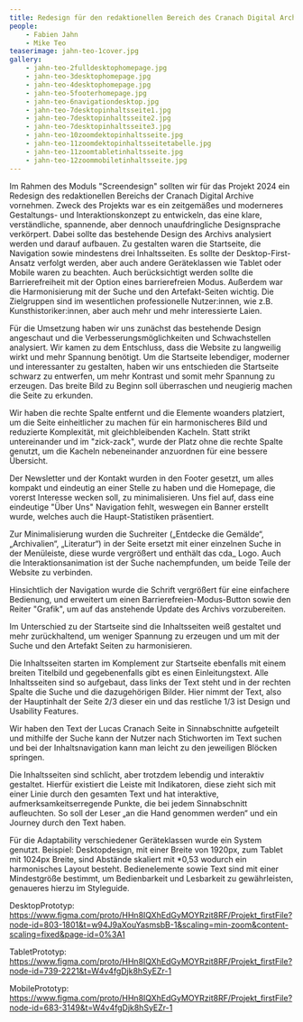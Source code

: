 ```yaml
---
title: Redesign für den redaktionellen Bereich des Cranach Digital Archive
people:
    - Fabien Jahn
    - Mike Teo
teaserimage: jahn-teo-1cover.jpg
gallery:
    - jahn-teo-2fulldesktophomepage.jpg
    - jahn-teo-3desktophomepage.jpg
    - jahn-teo-4desktophomepage.jpg
    - jahn-teo-5footerhomepage.jpg
    - jahn-teo-6navigationdesktop.jpg
    - jahn-teo-7desktopinhaltsseite1.jpg
    - jahn-teo-7desktopinhaltsseite2.jpg
    - jahn-teo-7desktopinhaltsseite3.jpg
    - jahn-teo-10zoomdektopinhaltsseite.jpg
    - jahn-teo-11zoomdektopinhaltsseitetabelle.jpg
    - jahn-teo-11zoomtabletinhaltsseite.jpg
    - jahn-teo-12zoommobiletinhaltsseite.jpg
---
```


Im Rahmen des Moduls "Screendesign" sollten wir für das Projekt 2024 ein Redesign des redaktionellen Bereichs der Cranach Digital Archive vornehmen. Zweck des Projekts war es ein zeitgemäßes und moderneres Gestaltungs- und Interaktionskonzept zu entwickeln, das eine klare, verständliche, spannende, aber dennoch unaufdringliche Designsprache verkörpert. Dabei sollte das bestehende Design des Archivs analysiert werden und darauf aufbauen. Zu gestalten waren die Startseite, die Navigation sowie mindestens drei Inhaltsseiten. Es sollte der Desktop-First-Ansatz verfolgt werden, aber auch andere Geräteklassen wie Tablet oder Mobile waren zu beachten. Auch berücksichtigt werden sollte die Barrierefreiheit mit der Option eines barrierefreien Modus. Außerdem war die Harmonisierung mit der Suche und den Artefakt-Seiten wichtig. Die Zielgruppen sind im wesentlichen professionelle Nutzer:innen, wie z.B. Kunsthistoriker:innen, aber auch mehr und mehr interessierte Laien.  

Für die Umsetzung haben wir uns zunächst das bestehende Design angeschaut und die Verbesserungsmöglichkeiten und Schwachstellen analysiert. Wir kamen zu dem Entschluss, dass die Website zu langweilig wirkt und mehr Spannung benötigt. Um die Startseite lebendiger, moderner und interessanter zu gestalten, haben wir uns entschieden die Startseite schwarz zu entwerfen, um mehr Kontrast und somit mehr Spannung zu erzeugen. Das breite Bild zu Beginn soll überraschen und neugierig machen die Seite zu erkunden.   

Wir haben die rechte Spalte entfernt und die Elemente woanders platziert, um die Seite einheitlicher zu machen für ein harmonischeres Bild und reduzierte Komplexität, mit gleichbleibenden Kacheln. Statt strikt untereinander und im "zick-zack", wurde der Platz ohne die rechte Spalte genutzt, um die Kacheln nebeneinander anzuordnen für eine bessere Übersicht.  

Der Newsletter und der Kontakt wurden in den Footer gesetzt, um alles kompakt und eindeutig an einer Stelle zu haben und die Homepage, die vorerst Interesse wecken soll, zu minimalisieren. Uns fiel auf, dass eine eindeutige "Über Uns" Navigation fehlt, weswegen ein Banner erstellt wurde, welches auch die Haupt-Statistiken präsentiert.   

Zur Minimalisierung wurden die Suchreiter („Entdecke die Gemälde“, „Archivalien“, „Literatur“) in der Seite ersetzt mit einer einzelnen Suche in der Menüleiste, diese wurde vergrößert und enthält das cda_ Logo. Auch die Interaktionsanimation ist der Suche nachempfunden, um beide Teile der Website zu verbinden.  

Hinsichtlich der Navigation wurde die Schrift vergrößert für eine einfachere Bedienung, und erweitert um einen Barrierefreien-Modus-Button sowie den Reiter "Grafik", um auf das anstehende Update des Archivs vorzubereiten. 

Im Unterschied zu der Startseite sind die Inhaltsseiten weiß gestaltet und mehr zurückhaltend, um weniger Spannung zu erzeugen und um mit der Suche und den Artefakt Seiten zu harmonisieren.   

Die Inhaltsseiten starten im Komplement zur Startseite ebenfalls mit einem breiten Titelbild und gegebenenfalls gibt es einen Einleitungstext. Alle Inhaltsseiten sind so aufgebaut, dass links der Text steht und in der rechten Spalte die Suche und die dazugehörigen Bilder. Hier nimmt der Text, also der Hauptinhalt der Seite 2/3 dieser ein und das restliche 1/3 ist Design und Usability Features.  

Wir haben den Text der Lucas Cranach Seite in Sinnabschnitte aufgeteilt und mithilfe der Suche kann der Nutzer nach Stichworten im Text suchen und bei der Inhaltsnavigation kann man leicht zu den jeweiligen Blöcken springen.   

Die Inhaltsseiten sind schlicht, aber trotzdem lebendig und interaktiv gestaltet. Hierfür existiert die Leiste mit Indikatoren, diese zieht sich mit einer Linie durch den gesamten Text und hat interaktive, aufmerksamkeitserregende Punkte, die bei jedem Sinnabschnitt aufleuchten. So soll der Leser „an die Hand genommen werden“ und ein Journey durch den Text haben.  

Für die Adaptability verschiedener Geräteklassen wurde ein System genutzt. Beispiel: Desktopdesign, mit einer Breite von 1920px, zum Tablet mit 1024px Breite, sind Abstände skaliert mit *0,53 wodurch ein harmonisches Layout besteht. Bedienelemente sowie Text sind mit einer Mindestgröße bestimmt, um Bedienbarkeit und Lesbarkeit zu gewährleisten, genaueres hierzu im Styleguide. 

DesktopPrototyp: 
https://www.figma.com/proto/HHn8IQXhEdGyMOYRzit8RF/Projekt_firstFile?node-id=803-1801&t=w94J9aXouYasmsbB-1&scaling=min-zoom&content-scaling=fixed&page-id=0%3A1 

TabletPrototyp: 
https://www.figma.com/proto/HHn8IQXhEdGyMOYRzit8RF/Projekt_firstFile?node-id=739-2221&t=W4v4fgDjk8hSyEZr-1 

MobilePrototyp: 
https://www.figma.com/proto/HHn8IQXhEdGyMOYRzit8RF/Projekt_firstFile?node-id=683-3149&t=W4v4fgDjk8hSyEZr-1 
 

